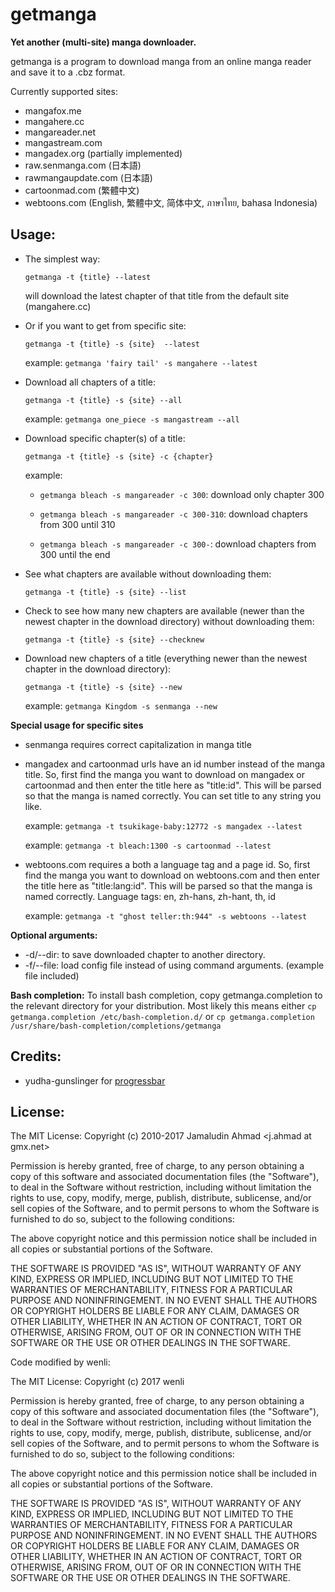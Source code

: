 # getmanga
**Yet another (multi-site) manga downloader.**

getmanga is a program to download manga from an online manga reader
and save it to a .cbz format.

Currently supported sites:

* mangafox.me
* mangahere.cc
* mangareader.net
* mangastream.com
* mangadex.org (partially implemented)
* raw.senmanga.com (日本語)
* rawmangaupdate.com (日本語)
* cartoonmad.com (繁體中文)
* webtoons.com (English, 繁體中文, 简体中文, ภาษาไทย, bahasa Indonesia)

## Usage:
* The simplest way:

  `getmanga -t {title} --latest`

  will download the latest chapter of that title from the default site
  (mangahere.cc)

* Or if you want to get from specific site:

  `getmanga -t {title} -s {site}  --latest`

  example: `getmanga 'fairy tail' -s mangahere --latest`

* Download all chapters of a title:

  `getmanga -t {title} -s {site} --all`

  example: `getmanga one_piece -s mangastream --all`

* Download specific chapter(s) of a title:

  `getmanga -t {title} -s {site} -c {chapter}`

   example:

   * `getmanga bleach -s mangareader -c 300`: download only chapter 300

   * `getmanga bleach -s mangareader -c 300-310`: download chapters
     from 300 until 310

   * `getmanga bleach -s mangareader -c 300-`: download chapters from
     300 until the end

* See what chapters are available without downloading them:

  `getmanga -t {title} -s {site} --list`

* Check to see how many new chapters are available (newer than the newest chapter in the download directory) without downloading them:

  `getmanga -t {title} -s {site} --checknew`

* Download new chapters of a title (everything newer than the newest chapter in the download directory):

  `getmanga -t {title} -s {site} --new`

  example: `getmanga Kingdom -s senmanga --new`

**Special usage for specific sites**
* senmanga requires correct capitalization in manga title

* mangadex and cartoonmad urls have an id number instead of the manga title. So, first find the manga you want to download on mangadex or cartoonmad and then enter the title here as "title:id". This will be parsed so that the manga is named correctly. You can set title to any string you like.

    example: `getmanga -t tsukikage-baby:12772 -s mangadex --latest`

    example: `getmanga -t bleach:1300 -s cartoonmad --latest`

* webtoons.com requires a both a language tag and a page id.  So, first find the manga you want to download on webtoons.com and then enter the title here as "title:lang:id". This will be parsed so that the manga is named correctly.  Language tags: en, zh-hans, zh-hant, th, id

    example: `getmanga -t "ghost teller:th:944" -s webtoons --latest`

**Optional arguments:**

* -d/--dir: to save downloaded chapter to another directory.
* -f/--file: load config file instead of using command arguments.
  (example file included)

**Bash completion:**
To install bash completion, copy getmanga.completion to the relevant directory for your distribution. Most likely this means either
  `cp getmanga.completion /etc/bash-completion.d/`
  or
  `cp getmanga.completion /usr/share/bash-completion/completions/getmanga`

## Credits:
* yudha-gunslinger for [progressbar](http://gunslingerc0de.wordpress.com/2010/08/13/python-command-line-progress-bar/)

## License:

The MIT License:
Copyright (c) 2010-2017 Jamaludin Ahmad <j.ahmad at gmx.net>

Permission is hereby granted, free of charge, to any person obtaining a copy
of this software and associated documentation files (the "Software"), to deal
in the Software without restriction, including without limitation the rights
to use, copy, modify, merge, publish, distribute, sublicense, and/or sell
copies of the Software, and to permit persons to whom the Software is
furnished to do so, subject to the following conditions:

The above copyright notice and this permission notice shall be included in
all copies or substantial portions of the Software.

THE SOFTWARE IS PROVIDED "AS IS", WITHOUT WARRANTY OF ANY KIND, EXPRESS OR
IMPLIED, INCLUDING BUT NOT LIMITED TO THE WARRANTIES OF MERCHANTABILITY,
FITNESS FOR A PARTICULAR PURPOSE AND NONINFRINGEMENT. IN NO EVENT SHALL THE
AUTHORS OR COPYRIGHT HOLDERS BE LIABLE FOR ANY CLAIM, DAMAGES OR OTHER
LIABILITY, WHETHER IN AN ACTION OF CONTRACT, TORT OR OTHERWISE, ARISING FROM,
OUT OF OR IN CONNECTION WITH THE SOFTWARE OR THE USE OR OTHER DEALINGS IN
THE SOFTWARE.


Code modified by wenli:

The MIT License:
Copyright (c) 2017 wenli

Permission is hereby granted, free of charge, to any person obtaining a copy
of this software and associated documentation files (the "Software"), to deal
in the Software without restriction, including without limitation the rights
to use, copy, modify, merge, publish, distribute, sublicense, and/or sell
copies of the Software, and to permit persons to whom the Software is
furnished to do so, subject to the following conditions:

The above copyright notice and this permission notice shall be included in
all copies or substantial portions of the Software.

THE SOFTWARE IS PROVIDED "AS IS", WITHOUT WARRANTY OF ANY KIND, EXPRESS OR
IMPLIED, INCLUDING BUT NOT LIMITED TO THE WARRANTIES OF MERCHANTABILITY,
FITNESS FOR A PARTICULAR PURPOSE AND NONINFRINGEMENT. IN NO EVENT SHALL THE
AUTHORS OR COPYRIGHT HOLDERS BE LIABLE FOR ANY CLAIM, DAMAGES OR OTHER
LIABILITY, WHETHER IN AN ACTION OF CONTRACT, TORT OR OTHERWISE, ARISING FROM,
OUT OF OR IN CONNECTION WITH THE SOFTWARE OR THE USE OR OTHER DEALINGS IN
THE SOFTWARE.
